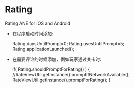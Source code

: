 Rating
======

Rating ANE for IOS and Android

* 在程序启动时间添加:

	Rating.daysUntilPrompt=0;
	Rating.usesUntilPrompt=5;
	Rating.applicationLaunched();
	
* 在需要评论的时候添加，例如玩家通过关卡时:

	if( Rating.shouldPromptForRating() ) {
	//RateViewUtil.getInstance().promptIfNetworkAvailable();
	RateViewUtil.getInstance().promptForRating();
	}
